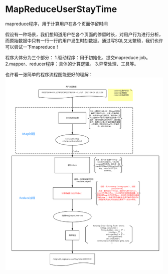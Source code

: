 # MapReduceUserStayTime
mapreduce程序，用于计算用户在各个页面停留时间

假设有一种场景，我们想知道用户在各个页面的停留时长，对用户行为进行分析，而原始数据中只有一行一行的用户发生时刻数据。通过写SQL又太繁琐，我们也许可以尝试一下mapreduce！

程序大体分为三个部分：
1.驱动程序：用于初始化、提交mapreduce job。
2.mapper、reducer程序：具体的计算逻辑。
3.异常处理、工具等。

也许看一张简单的程序流程图能更好的理解：
![image](https://github.com/hupujrs2017/MapReduceUserStayTime/blob/master/src/main/resources/userstaytime.png)
